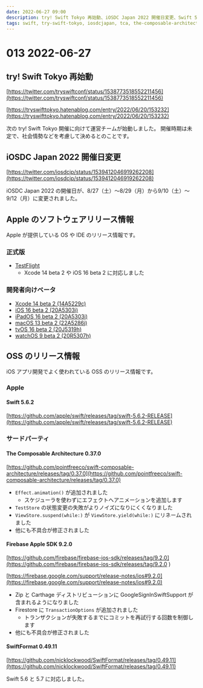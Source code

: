 ```yaml
---
date: 2022-06-27 09:00
description: try! Swift Tokyo 再始動、iOSDC Japan 2022 開催日変更、Swift 5.6.2 リリース、The Composable Architecture 0.37.0 リリース、Firebase Apple SDK 9.2.0 リリース、SwiftFormat 0.49.11 リリース
tags: swift, try-swift-tokyo, iosdcjapan, tca, the-composable-architecture, firebase, swiftformat
---
```

# 013 2022-06-27

## try! Swift Tokyo 再始動

[https://twitter.com/tryswiftconf/status/1538773518552211456](https://twitter.com/tryswiftconf/status/1538773518552211456)

[https://tryswifttokyo.hatenablog.com/entry/2022/06/20/153232](https://tryswifttokyo.hatenablog.com/entry/2022/06/20/153232)

次の try! Swift Tokyo 開催に向けて運営チームが始動しました。
開催時期は未定で、社会情勢などを考慮して決めるとのことです。

## iOSDC Japan 2022 開催日変更

[https://twitter.com/iosdcjp/status/1539412046919262208](https://twitter.com/iosdcjp/status/1539412046919262208)

iOSDC Japan 2022 の開催日が、8/27（土）〜8/29（月）から9/10（土）〜9/12（月）に変更されました。

## Apple のソフトウェアリリース情報

Apple が提供している OS や IDE のリリース情報です。

### 正式版

- [TestFlight](https://developer.apple.com/news/releases/?id=06222022g)
  - Xcode 14 beta 2 や iOS 16 beta 2 に対応しました

### 開発者向けベータ

- [Xcode 14 beta 2 (14A5229c)](https://developer.apple.com/news/releases/?id=06222022f)
- [iOS 16 beta 2 (20A5303i)](https://developer.apple.com/news/releases/?id=06222022e)
- [iPadOS 16 beta 2 (20A5303i)](https://developer.apple.com/news/releases/?id=06222022d)
- [macOS 13 beta 2 (22A5286j)](https://developer.apple.com/news/releases/?id=06222022c)
- [tvOS 16 beta 2 (20J5319h)](https://developer.apple.com/news/releases/?id=06222022a)
- [watchOS 9 beta 2 (20R5307h)](https://developer.apple.com/news/releases/?id=06222022b)

## OSS のリリース情報

iOS アプリ開発でよく使われている OSS のリリース情報です。

### Apple

#### Swift 5.6.2

[https://github.com/apple/swift/releases/tag/swift-5.6.2-RELEASE](https://github.com/apple/swift/releases/tag/swift-5.6.2-RELEASE)

### サードパーティ

#### The Composable Architecture 0.37.0

[https://github.com/pointfreeco/swift-composable-architecture/releases/tag/0.37.0](https://github.com/pointfreeco/swift-composable-architecture/releases/tag/0.37.0)

- `Effect.animation()` が追加されました
  - スケジューラを使わずにエフェクトへアニメーションを追加します
- `TestStore` の状態変更の失敗がよりノイズになりにくくなりました
- `ViewStore.suspend(while:)` が `ViewStore.yield(while:)` にリネームされました
- 他にも不具合が修正されました

#### Firebase Apple SDK 9.2.0

[https://github.com/firebase/firebase-ios-sdk/releases/tag/9.2.0](https://github.com/firebase/firebase-ios-sdk/releases/tag/9.2.0 )

[https://firebase.google.com/support/release-notes/ios#9.2.0](https://firebase.google.com/support/release-notes/ios#9.2.0)

- Zip と Carthage ディストリビューションに GoogleSignInSwiftSupport が含まれるようになりました
- Firestore に `TransactionOptions` が追加されました
  - トランザクションが失敗するまでにコミットを再試行する回数を制御します
- 他にも不具合が修正されました

#### SwiftFormat 0.49.11

[https://github.com/nicklockwood/SwiftFormat/releases/tag/0.49.11](https://github.com/nicklockwood/SwiftFormat/releases/tag/0.49.11)

Swift 5.6 と 5.7 に対応しました。
